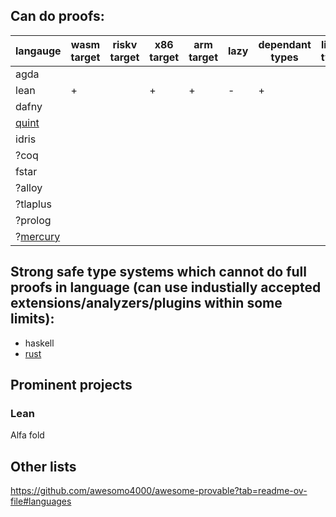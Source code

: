 ## Can do proofs:
| langauge| wasm target | riskv target | x86 target | arm target | lazy | dependant types | linear types | bootstrapped |  general purpose | 
| --------| ------------| -------------| -----------| -----------|------|-----------------|--------------| -------------| -----------------|
| agda    |
| lean    |    +        |              | +           |      +    | -    | +               |               |     +       |       +            |
| dafny   |
| [quint](https://quint-lang.org/)   |
| idris |               
| ?coq|
| fstar |               |             |               |         |          |                    |         |            |       +             |
| ?alloy |
| ?tlaplus|
| ?prolog | 
| ?[mercury](https://mercurylang.org/) | 
## Strong safe type systems which cannot do full proofs in language (can use industially accepted extensions/analyzers/plugins within some limits):
- haskell
- [rust](https://github.com/newca12/awesome-rust-formalized-reasoning?tab=readme-ov-file#verification) 

## Prominent projects

### Lean

Alfa fold


## Other lists

https://github.com/awesomo4000/awesome-provable?tab=readme-ov-file#languages
